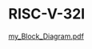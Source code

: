 # RISC-V-32I

[my_Block_Diagram.pdf](https://github.com/user-attachments/files/16832404/my_Block_Diagram.pdf)
